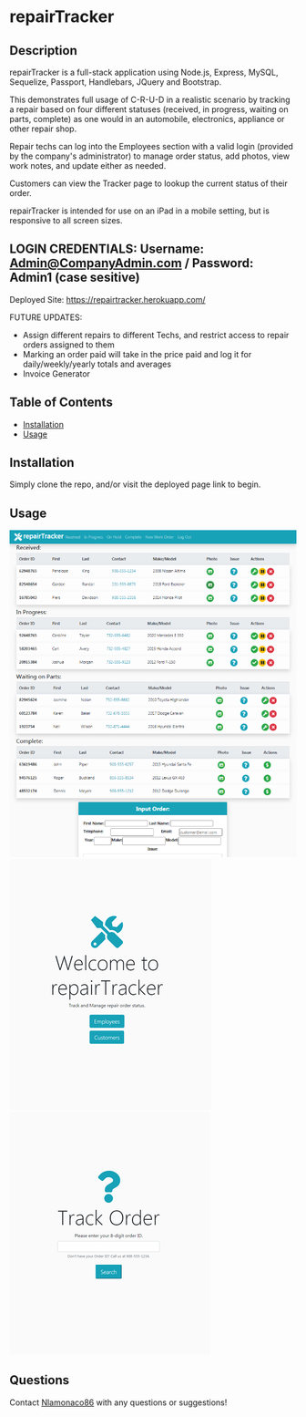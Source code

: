 # repairTracker

## Description

repairTracker is a full-stack application using Node.js, Express, MySQL, Sequelize, Passport, Handlebars, JQuery and Bootstrap. 

This demonstrates full usage of C-R-U-D in a realistic scenario by tracking a repair based on four different statuses (received, in progress, waiting on parts, complete) as one would in an automobile, electronics, appliance or other repair shop. 

Repair techs can log into the Employees section with a valid login (provided by the company's administrator) to manage order status, add photos, view work notes, and update either as needed.

Customers can view the Tracker page to lookup the current status of their order. 

repairTracker is intended for use on an iPad in a mobile setting, but is responsive to all screen sizes. 

## LOGIN CREDENTIALS: Username: Admin@CompanyAdmin.com / Password: Admin1 (case sesitive)
Deployed Site: https://repairtracker.herokuapp.com/

FUTURE UPDATES: 
- Assign different repairs to different Techs, and restrict access to repair orders assigned to them
- Marking an order paid will take in the price paid and log it for daily/weekly/yearly totals and averages 
- Invoice Generator

## Table of Contents

* [Installation](#installation)
* [Usage](#usage)

## Installation

Simply clone the repo, and/or visit the deployed page link to begin.

## Usage
![repairTracker](./public/assets/screenshot.png) 
![splash page](./public/assets/screenshot2.png) 
![customer view](./public/assets/screenshot3.png) 

## Questions

Contact [Nlamonaco86](mailto:nlamonaco86@gmail.com) with any questions or suggestions!
